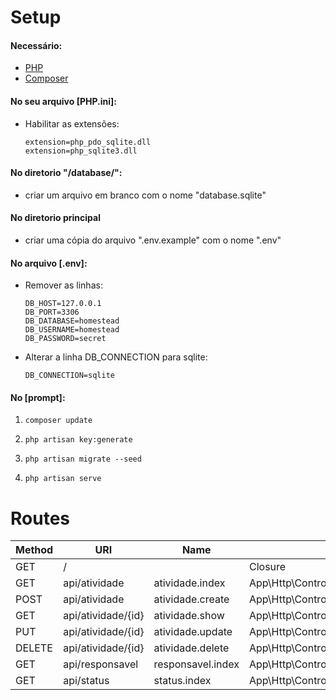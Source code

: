 
# Setup

#### Necessário:

* [PHP](https://windows.php.net/download/)
* [Composer](https://getcomposer.org/download/)


#### No seu arquivo [PHP.ini]:

* Habilitar as extensões: 
  
    ```
    extension=php_pdo_sqlite.dll
    extension=php_sqlite3.dll
    ```
	

#### No diretorio "/database/":
* criar um arquivo em branco com o nome "database.sqlite"

#### No diretorio principal
* criar uma cópia do arquivo ".env.example" com o nome ".env"

#### No arquivo [.env]:

* Remover as linhas:
    ```
 	DB_HOST=127.0.0.1
 	DB_PORT=3306
	DB_DATABASE=homestead
	DB_USERNAME=homestead
	DB_PASSWORD=secret
    ```
	
* Alterar a linha DB_CONNECTION para sqlite:
    ```
	DB_CONNECTION=sqlite
    ```

#### No [prompt]:

1. `composer update`

2. `php artisan key:generate`

3. `php artisan migrate --seed`

4. `php artisan serve`


# Routes



Method | URI | Name | Action
-------|-----|--------|-----------
GET | / |  | Closure
GET | api/atividade | atividade.index | App\Http\Controllers\AtividadeController@index
POST | api/atividade | atividade.create | App\Http\Controllers\AtividadeController@create
GET | api/atividade/{id} | atividade.show | App\Http\Controllers\AtividadeController@show
PUT | api/atividade/{id} | atividade.update | App\Http\Controllers\AtividadeController@update
DELETE | api/atividade/{id} | atividade.delete | App\Http\Controllers\AtividadeController@delete
GET | api/responsavel | responsavel.index | App\Http\Controllers\ResponsavelController@index
GET | api/status | status.index | App\Http\Controllers\StatusController@index
